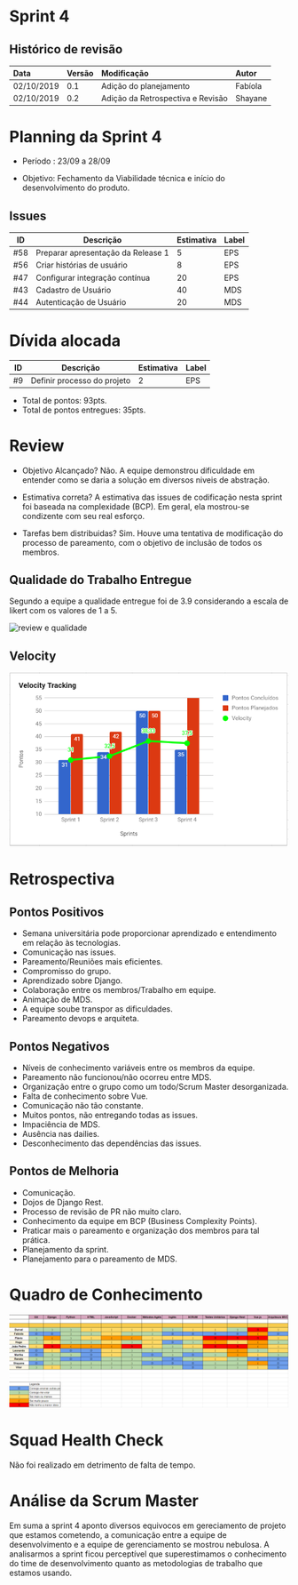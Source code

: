 # Sprint 4

## Histórico de revisão
| Data   | Versão | Modificação  | Autor  |
| :- | :- | :- | :- |
| 02/10/2019 | 0.1 | Adição do planejamento |  Fabíola |
| 02/10/2019 | 0.2 | Adição da Retrospectiva e Revisão |  Shayane |

# Planning da Sprint 4

- Período : 23/09 a 28/09

- Objetivo: Fechamento da Viabilidade técnica e início do desenvolvimento do produto.

## Issues
ID | Descrição | Estimativa | Label
---|-----------|------------|-------
#58 | Preparar apresentação da Release 1 | 5 | EPS
#56 | Criar histórias de usuário | 8 | EPS
#47 | Configurar integração contínua | 20 | EPS
#43 | Cadastro de Usuário | 40| MDS
#44 | Autenticação de Usuário | 20 | MDS


# Dívida alocada
ID | Descrição | Estimativa | Label
---|-----------|------------|-------
#9 | Definir processo do projeto| 2 | EPS

 - Total de pontos: 93pts.
 - Total de pontos entregues: 35pts.

# Review

- Objetivo Alcançado? Não. A equipe demonstrou dificuldade em entender como se daria a solução em diversos niveis de abstração.

- Estimativa correta? A estimativa das issues de codificação nesta sprint foi baseada na complexidade (BCP). Em geral, ela mostrou-se condizente com seu real esforço.

- Tarefas bem distribuidas? Sim. Houve uma tentativa de modificação do processo de pareamento, com o objetivo de inclusão de todos os membros. 

## Qualidade do Trabalho Entregue

Segundo a equipe a qualidade entregue foi de 3.9 considerando a escala de likert com os valores de 1 a 5.

![review e qualidade](../img/review_quality4.png)

## Velocity

![eap](../img/velocity4.png)

# Retrospectiva

## Pontos Positivos
  - Semana universitária pode proporcionar aprendizado e entendimento em relação às tecnologias.
  - Comunicação nas issues.
  - Pareamento/Reuniões mais eficientes.
  - Compromisso do grupo.
  - Aprendizado sobre Django.
  - Colaboração entre os membros/Trabalho em equipe.
  - Animação de MDS.
  - A equipe soube transpor as dificuldades.
  - Pareamento devops e arquiteta.

## Pontos Negativos
  - Níveis de conhecimento variáveis entre os membros da equipe.
  - Pareamento não funcionou/não ocorreu entre MDS.
  - Organização entre o grupo como um todo/Scrum Master desorganizada.
  - Falta de conhecimento sobre Vue.
  - Comunicação não tão constante.
  - Muitos pontos, não entregando todas as issues.
  - Impaciência de MDS.
  - Ausência nas dailies.
  - Desconhecimento das dependências das issues.

## Pontos de Melhoria
  - Comunicação.
  - Dojos de Django Rest.
  - Processo de revisão de PR não muito claro. 
  - Conhecimento da equipe em BCP (Business Complexity Points).
  - Praticar mais o pareamento e organização dos membros para tal prática.
  - Planejamento da sprint.
  - Planejamento para o pareamento de MDS.

# Quadro de Conhecimento

![quadro](../img/quadro4.png)

# Squad Health Check

Não foi realizado em detrimento de falta de tempo.

# Análise da Scrum Master

Em suma a sprint 4 aponto diversos equivocos em gereciamento de projeto que estamos cometendo, a comunicação entre a equipe de desenvolvimento e a equipe de gerenciamento se mostrou nebulosa. A analisarmos a sprint ficou perceptível que superestimamos o conhecimento do time de desenvolvimento quanto as metodologias de trabalho que estamos usando.




 


